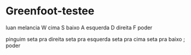 # Greenfoot-testee

luan melancia
W cima
S baixo
A esquerda
D direita
F poder

pinguim
seta pra direita
seta pra esquerda
seta pra cima
seta pra baixo
; poder
